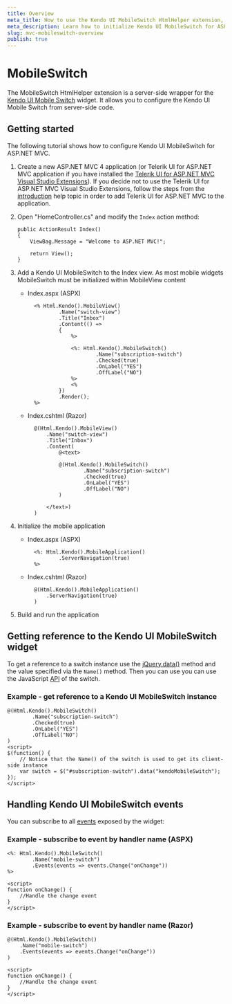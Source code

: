 ```yaml
---
title: Overview
meta_title: How to use the Kendo UI MobileSwitch HtmlHelper extension, server-side ASP.NET MVC wrapper for Kendo UI Mobile Switch widget
meta_description: Learn how to initialize Kendo UI MobileSwitch for ASP.NET MVC, handle Kendo UI MobileSwitch Events, access an existing switch with MobileSwitch HtmlHelper extension documentation.
slug: mvc-mobileswitch-overview
publish: true
---
```


# MobileSwitch

The MobileSwitch HtmlHelper extension is a server-side wrapper for the [Kendo UI Mobile Switch](/kendo-ui/api/mobile/switch) widget. It allows you to configure the Kendo UI Mobile Switch
from server-side code.

## Getting started

The following tutorial shows how to configure Kendo UI MobileSwitch for ASP.NET MVC.

1.  Create a new ASP.NET MVC 4 application (or Telerik UI for ASP.NET MVC application if you have installed the [Telerik UI for ASP.NET MVC Visual Studio Extensions](/kendo-ui/getting-started/using-kendo-with/aspnet-mvc/introduction#kendo-ui-for-asp.net-mvc-visual-studio-extensions)).
If you decide not to use the Telerik UI for ASP.NET MVC Visual Studio Extensions, follow the steps from the [introduction](/kendo-ui/getting-started/using-kendo-with/aspnet-mvc/introduction) help topic in order
to add Telerik UI for ASP.NET MVC to the application.
1.  Open "HomeController.cs" and modify the `Index` action method:

        public ActionResult Index()
        {
            ViewBag.Message = "Welcome to ASP.NET MVC!";

            return View();
        }
1. Add a Kendo UI MobileSwitch to the Index view. As most mobile widgets MobileSwitch must be initialized within MobileView content
    - Index.aspx (ASPX)

            <% Html.Kendo().MobileView()
                    .Name("switch-view")
                    .Title("Inbox")
                    .Content(() =>
                    {
                        %>

                        <%: Html.Kendo().MobileSwitch()
                                .Name("subscription-switch")
                                .Checked(true)
                                .OnLabel("YES")
                                .OffLabel("NO")
                        %>
                        <%
                    })
                    .Render();
            %>

    - Index.cshtml (Razor)

            @(Html.Kendo().MobileView()
                .Name("switch-view")
                .Title("Inbox")
                .Content(
                    @<text>

                    @(Html.Kendo().MobileSwitch()
                            .Name("subscription-switch")
                            .Checked(true)
                            .OnLabel("YES")
                            .OffLabel("NO")
                    )

                </text>)
            )

1. Initialize the mobile application
    - Index.aspx (ASPX)

            <%: Html.Kendo().MobileApplication()
                    .ServerNavigation(true)
            %>

    - Index.cshtml (Razor)

            @(Html.Kendo().MobileApplication()
                .ServerNavigation(true)
            )

1. Build and run the application

## Getting reference to the Kendo UI MobileSwitch widget

To get a reference to a switch instance use the [jQuery.data()](http://api.jquery.com/jQuery.data/) method and the value specified via the `Name()` method.
Then you can use you can use the JavaScript [API](/kendo-ui/api/mobile/switch#methods) of the switch.

### Example - get reference to a Kendo UI MobileSwitch instance

    @(Html.Kendo().MobileSwitch()
            .Name("subscription-switch")
            .Checked(true)
            .OnLabel("YES")
            .OffLabel("NO")
    )
    <script>
    $(function() {
        // Notice that the Name() of the switch is used to get its client-side instance
        var switch = $("#subscription-switch").data("kendoMobileSwitch");
    });
    </script>


## Handling Kendo UI MobileSwitch events

You can subscribe to all [events](/kendo-ui/api/mobile/switch#events) exposed by the widget:

### Example - subscribe to event by handler name (ASPX)

    <%: Html.Kendo().MobileSwitch()
            .Name("mobile-switch")
            .Events(events => events.Change("onChange"))
    %>

    <script>
    function onChange() {
        //Handle the change event
    }
    </script>


### Example - subscribe to event by handler name (Razor)

    @(Html.Kendo().MobileSwitch()
        .Name("mobile-switch")
        .Events(events => events.Change("onChange"))
    )

    <script>
    function onChange() {
        //Handle the change event
    }
    </script>
